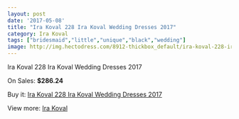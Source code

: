 ```yaml
---
layout: post
date: '2017-05-08'
title: "Ira Koval 228 Ira Koval Wedding Dresses 2017"
category: Ira Koval
tags: ["bridesmaid","little","unique","black","wedding"]
image: http://img.hectodress.com/8912-thickbox_default/ira-koval-228-ira-koval-wedding-dresses-2013.jpg
---
```

Ira Koval 228 Ira Koval Wedding Dresses 2017

On Sales: **$286.24**
<a href="https://www.hectodress.com/ira-koval/4456-ira-koval-228-ira-koval-wedding-dresses-2013.html"><amp-img layout="responsive" width="600" height="600" src="//img.hectodress.com/8912-thickbox_default/ira-koval-228-ira-koval-wedding-dresses-2013.jpg" alt="Ira Koval 228 Ira Koval Wedding Dresses 2017 0" /></a>
<a href="https://www.hectodress.com/ira-koval/4456-ira-koval-228-ira-koval-wedding-dresses-2013.html"><amp-img layout="responsive" width="600" height="600" src="//img.hectodress.com/8914-thickbox_default/ira-koval-228-ira-koval-wedding-dresses-2013.jpg" alt="Ira Koval 228 Ira Koval Wedding Dresses 2017 1" /></a>
<a href="https://www.hectodress.com/ira-koval/4456-ira-koval-228-ira-koval-wedding-dresses-2013.html"><amp-img layout="responsive" width="600" height="600" src="//img.hectodress.com/8913-thickbox_default/ira-koval-228-ira-koval-wedding-dresses-2013.jpg" alt="Ira Koval 228 Ira Koval Wedding Dresses 2017 2" /></a>

Buy it: [Ira Koval 228 Ira Koval Wedding Dresses 2017](https://www.hectodress.com/ira-koval/4456-ira-koval-228-ira-koval-wedding-dresses-2013.html "Ira Koval 228 Ira Koval Wedding Dresses 2017")

View more: [Ira Koval](https://www.hectodress.com/77-ira-koval "Ira Koval")